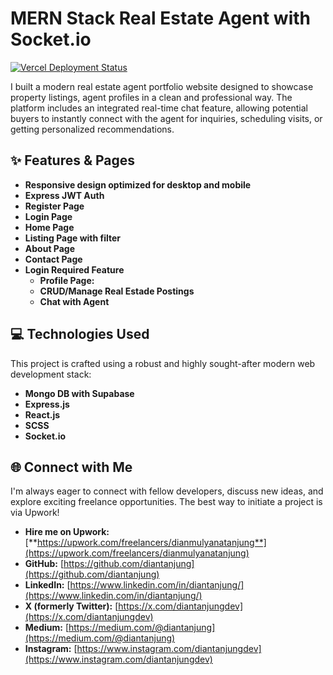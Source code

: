 # MERN Stack Real Estate Agent with Socket.io

[![Vercel Deployment Status](https://vercel.com/button)](https://mern-real-estate-woad.vercel.app)

I built a modern real estate agent portfolio website designed to showcase property listings, agent profiles in a clean and professional way. The platform includes an integrated real-time chat feature, allowing potential buyers to instantly connect with the agent for inquiries, scheduling visits, or getting personalized recommendations.

## ✨ Features & Pages

-   **Responsive design optimized for desktop and mobile** 
-   **Express JWT Auth** 
-   **Register Page** 
-   **Login Page** 
-   **Home Page** 
-   **Listing Page with filter** 
-   **About Page** 
-   **Contact Page** 
-   **Login Required Feature** 
    - **Profile Page:** 
    - **CRUD/Manage Real Estade Postings**
    - **Chat with Agent** 

## 💻 Technologies Used

This project is crafted using a robust and highly sought-after modern web development stack:

-   **Mongo DB with Supabase** 
-   **Express.js** 
-   **React.js** 
-   **SCSS** 
-   **Socket.io** 

## 🌐 Connect with Me

I'm always eager to connect with fellow developers, discuss new ideas, and explore exciting freelance opportunities. The best way to initiate a project is via Upwork!

-   **Hire me on Upwork:** [**https://upwork.com/freelancers/dianmulyanatanjung**](https://upwork.com/freelancers/dianmulyanatanjung)
-   **GitHub:** [https://github.com/diantanjung](https://github.com/diantanjung)
-   **LinkedIn:** [https://www.linkedin.com/in/diantanjung/](https://www.linkedin.com/in/diantanjung/)
-   **X (formerly Twitter):** [https://x.com/diantanjungdev](https://x.com/diantanjungdev)
-   **Medium:** [https://medium.com/@diantanjung](https://medium.com/@diantanjung)
-   **Instagram:** [https://www.instagram.com/diantanjungdev](https://www.instagram.com/diantanjungdev)